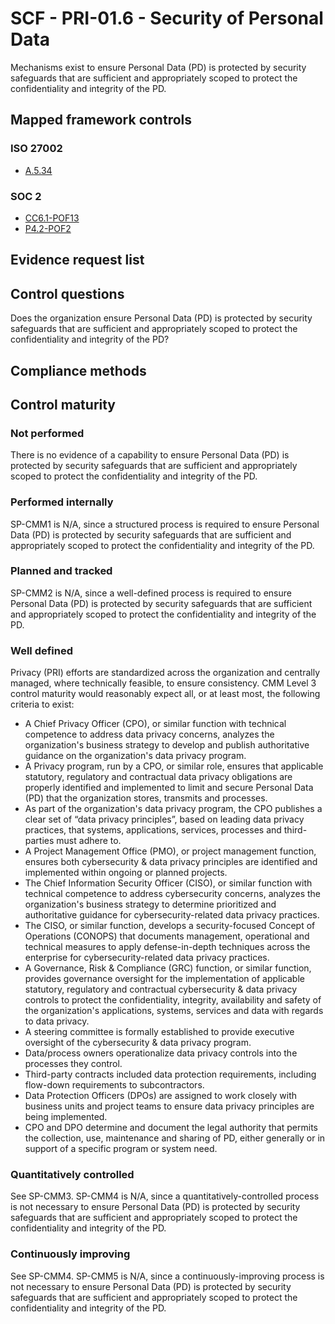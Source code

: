 # SCF - PRI-01.6 - Security of Personal Data
Mechanisms exist to ensure Personal Data (PD) is protected by security safeguards that are sufficient and appropriately scoped to protect the confidentiality and integrity of the PD.
## Mapped framework controls
### ISO 27002
- [A.5.34](../iso27002/a-5.md#a534)

### SOC 2
- [CC6.1-POF13](../soc2/cc61-pof13.md)
- [P4.2-POF2](../soc2/p42-pof2.md)

## Evidence request list


## Control questions
Does the organization ensure Personal Data (PD) is protected by security safeguards that are sufficient and appropriately scoped to protect the confidentiality and integrity of the PD?

## Compliance methods


## Control maturity
### Not performed
There is no evidence of a capability to ensure Personal Data (PD) is protected by security safeguards that are sufficient and appropriately scoped to protect the confidentiality and integrity of the PD.

### Performed internally
SP-CMM1 is N/A, since a structured process is required to ensure Personal Data (PD) is protected by security safeguards that are sufficient and appropriately scoped to protect the confidentiality and integrity of the PD.

### Planned and tracked
SP-CMM2 is N/A, since a well-defined process is required to ensure Personal Data (PD) is protected by security safeguards that are sufficient and appropriately scoped to protect the confidentiality and integrity of the PD.

### Well defined
Privacy (PRI) efforts are standardized across the organization and centrally managed, where technically feasible, to ensure consistency. CMM Level 3 control maturity would reasonably expect all, or at least most, the following criteria to exist:
- A Chief Privacy Officer (CPO), or similar function with technical competence to address data privacy concerns, analyzes the organization's business strategy to develop and publish authoritative guidance on the organization's data privacy program.
- A Privacy program, run by a CPO, or similar role, ensures that applicable statutory, regulatory and contractual data privacy obligations are properly identified and implemented to limit and secure Personal Data (PD) that the organization stores, transmits and processes.
- As part of the organization's data privacy program, the CPO publishes a clear set of “data privacy principles”, based on leading data privacy practices, that systems, applications, services, processes and third-parties must adhere to.
- A Project Management Office (PMO), or project management function, ensures both cybersecurity & data privacy principles are identified and implemented within ongoing or planned projects.
- The Chief Information Security Officer (CISO), or similar function with technical competence to address cybersecurity concerns, analyzes the organization's business strategy to determine prioritized and authoritative guidance for cybersecurity-related data privacy practices.
- The CISO, or similar function, develops a security-focused Concept of Operations (CONOPS) that documents management, operational and technical measures to apply defense-in-depth techniques across the enterprise for cybersecurity-related data privacy practices.
- A Governance, Risk & Compliance (GRC) function, or similar function, provides governance oversight for the implementation of applicable statutory, regulatory and contractual cybersecurity & data privacy controls to protect the confidentiality, integrity, availability and safety of the organization's applications, systems, services and data with regards to data privacy.
- A steering committee is formally established to provide executive oversight of the cybersecurity & data privacy program.
- Data/process owners operationalize data privacy controls into the processes they control.
- Third-party contracts included data protection requirements, including flow-down requirements to subcontractors.
- Data Protection Officers (DPOs) are assigned to work closely with business units and project teams to ensure data privacy principles are being implemented.
- CPO and DPO determine and document the legal authority that permits the collection, use, maintenance and sharing of PD, either generally or in support of a specific program or system need.

### Quantitatively controlled
See SP-CMM3. SP-CMM4 is N/A, since a quantitatively-controlled process is not necessary to ensure Personal Data (PD) is protected by security safeguards that are sufficient and appropriately scoped to protect the confidentiality and integrity of the PD.

### Continuously improving
See SP-CMM4. SP-CMM5 is N/A, since a continuously-improving process is not necessary to ensure Personal Data (PD) is protected by security safeguards that are sufficient and appropriately scoped to protect the confidentiality and integrity of the PD.
